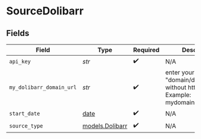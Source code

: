 # SourceDolibarr


## Fields

| Field                                                                            | Type                                                                             | Required                                                                         | Description                                                                      |
| -------------------------------------------------------------------------------- | -------------------------------------------------------------------------------- | -------------------------------------------------------------------------------- | -------------------------------------------------------------------------------- |
| `api_key`                                                                        | *str*                                                                            | :heavy_check_mark:                                                               | N/A                                                                              |
| `my_dolibarr_domain_url`                                                         | *str*                                                                            | :heavy_check_mark:                                                               | enter your "domain/dolibarr_url" without https:// Example: mydomain.com/dolibarr |
| `start_date`                                                                     | [date](https://docs.python.org/3/library/datetime.html#date-objects)             | :heavy_check_mark:                                                               | N/A                                                                              |
| `source_type`                                                                    | [models.Dolibarr](../models/dolibarr.md)                                         | :heavy_check_mark:                                                               | N/A                                                                              |
